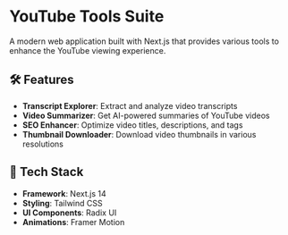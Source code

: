 # YouTube Tools Suite

A modern web application built with Next.js that provides various tools to enhance the YouTube viewing experience.

## 🛠️ Features

- **Transcript Explorer**: Extract and analyze video transcripts
- **Video Summarizer**: Get AI-powered summaries of YouTube videos
- **SEO Enhancer**: Optimize video titles, descriptions, and tags
- **Thumbnail Downloader**: Download video thumbnails in various resolutions

## 🚀 Tech Stack

- **Framework**: Next.js 14
- **Styling**: Tailwind CSS
- **UI Components**: Radix UI
- **Animations**: Framer Motion
